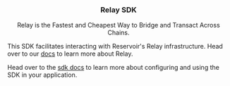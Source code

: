 <h3 align="center">Relay SDK</h3>
  <p align="center">
    Relay is the Fastest and Cheapest Way to Bridge and Transact Across Chains.
  </p>

  This SDK facilitates interacting with Reservoir's Relay infrastructure. Head over to our [docs](https://docs.relay.link) to learn more about Relay.

Head over to the [sdk docs](https://docs.relay.link/references/sdk/getting-started) to learn more about configuring and using the SDK in your application.
